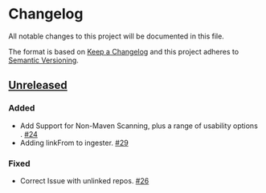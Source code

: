 # Changelog

All notable changes to this project will be documented in this file.

The format is based on [Keep a Changelog](http://keepachangelog.com/)
and this project adheres to [Semantic Versioning](http://semver.org/).

## [Unreleased](https://github.com/atomist/sdm-pack-sonarqube/tree/HEAD)

### Added

-   Add Support for Non-Maven Scanning, plus a range of usability options . [#24](https://github.com/atomist/sdm-pack-sonarqube/issues/24)
-   Adding linkFrom to ingester. [#29](https://github.com/atomist/sdm-pack-sonarqube/issues/29)

### Fixed

-   Correct Issue with unlinked repos. [#26](https://github.com/atomist/sdm-pack-sonarqube/issues/26)
